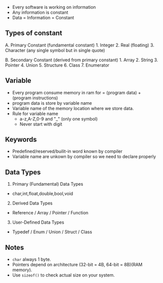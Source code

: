 
- Every software is working on information
- Any information is constant
- Data = Information = Constant

Types of constant
-----------------
A. Primary Constant (fundamental constant)
    1. Integer
    2. Real (floating)
    3. Character (any single symbol but in single quote)
    
B. Secondary Constant (derived from primary constant)
    1. Array
    2. String
    3. Pointer
    4. Union
    5. Structure
    6. Class
    7. Enumerator 

Variable
---------
- Every program consume memory in ram for = (program data) + (program instructions)
- program data is store by variable name
- Variable name of the memory location where we store data.
- Rule for variable name
    - a-z,A-Z,0-9 and "_" (only one symbol)
    - Never start with digit

Keywords
--------
- Predefined/reserved/builit-in word known by compiler
- Variable name are unkown by compiler so we need to declare properly


Data Types
----------
1. Primary (Fundamental) Data Types
- char,int,float,double,bool,void

2. Derived Data Types
- Reference / Array / Pointer / Function

3. User-Defined Data Types
- Typedef / Enum / Union / Struct / Class


Notes
-----
- `char` always 1 byte.
- Pointers depend on architecture (32-bit = 4B, 64-bit = 8B)(RAM memory).  
- Use `sizeof()` to check actual size on your system.
